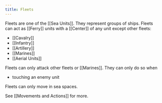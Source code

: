 ```yaml
---
title: Fleets
---
```

Fleets are one of the [[Sea Units]]. They represent groups of ships. Fleets can act as [[Ferry]] units with a [[Center]] of any unit except other fleets: 
- [[Cavalry]]
- [[Infantry]]
- [[Artillery]]
- [[Marines]]
- [[Aerial Units]]

Fleets can only attack other fleets or [[Marines]]. They can only do so when 
- touching an enemy unit

Fleets can only move in sea spaces. 

See [[Movements and Actions]] for more. 